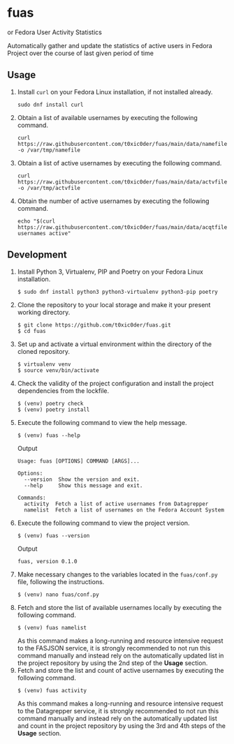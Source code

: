 # fuas

or Fedora User Activity Statistics

Automatically gather and update the statistics of active users in Fedora Project over the course of last given period of time

## Usage

1. Install `curl` on your Fedora Linux installation, if not installed already.
   ```
   sudo dnf install curl
   ```
2. Obtain a list of available usernames by executing the following command.
   ```
   curl https://raw.githubusercontent.com/t0xic0der/fuas/main/data/namefile -o /var/tmp/namefile
   ```
3. Obtain a list of active usernames by executing the following command.
   ```
   curl https://raw.githubusercontent.com/t0xic0der/fuas/main/data/actvfile -o /var/tmp/actvfile
   ```
4. Obtain the number of active usernames by executing the following command.
   ```
   echo "$(curl https://raw.githubusercontent.com/t0xic0der/fuas/main/data/acqtfile) usernames active"
   ```

## Development

1. Install Python 3, Virtualenv, PIP and Poetry on your Fedora Linux installation.
   ```
   $ sudo dnf install python3 python3-virtualenv python3-pip poetry
   ```
2. Clone the repository to your local storage and make it your present working directory.
   ```
   $ git clone https://github.com/t0xic0der/fuas.git
   $ cd fuas
   ```
3. Set up and activate a virtual environment within the directory of the cloned repository.
   ```
   $ virtualenv venv
   $ source venv/bin/activate
   ```
4. Check the validity of the project configuration and install the project dependencies from the lockfile.
   ```
   $ (venv) poetry check
   $ (venv) poetry install
   ```
5. Execute the following command to view the help message.
   ```
   $ (venv) fuas --help
   ```
   Output
   ```
   Usage: fuas [OPTIONS] COMMAND [ARGS]...

   Options:
     --version  Show the version and exit.
     --help     Show this message and exit.

   Commands:
     activity  Fetch a list of active usernames from Datagrepper
     namelist  Fetch a list of usernames on the Fedora Account System
   ```
6. Execute the following command to view the project version.
   ```
   $ (venv) fuas --version
   ```
   Output
   ```
   fuas, version 0.1.0
   ```
7. Make necessary changes to the variables located in the `fuas/conf.py` file, following the instructions.
   ```
   $ (venv) nano fuas/conf.py
   ```
8. Fetch and store the list of available usernames locally by executing the following command.
   ```
   $ (venv) fuas namelist
   ```
   As this command makes a long-running and resource intensive request to the FASJSON service, it is strongly 
   recommended to not run this command manually and instead rely on the automatically updated list in the 
   project repository by using the 2nd step of the **Usage** section.
9. Fetch and store the list and count of active usernames by executing the following command.
   ```
   $ (venv) fuas activity
   ```
   As this command makes a long-running and resource intensive request to the Datagrepper service, it is strongly 
   recommended to not run this command manually and instead rely on the automatically updated list and count in the 
   project repository by using the 3rd and 4th steps of the **Usage** section.
